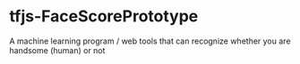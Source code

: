 # tfjs-FaceScorePrototype
A machine learning program / web tools that can recognize whether you are handsome (human) or not 
